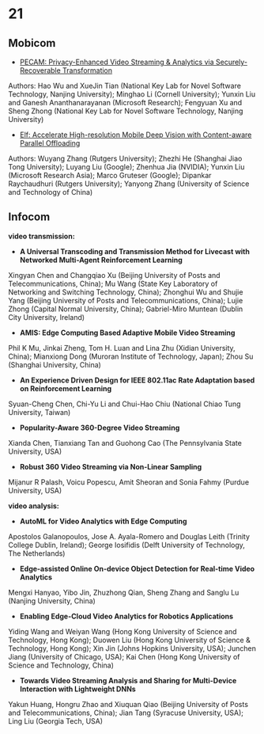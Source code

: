 # 21

## Mobicom

+ [PECAM: Privacy-Enhanced Video Streaming & Analytics via Securely-Recoverable Transformation](https://www.microsoft.com/en-us/research/uploads/prod/2021/02/mobicom21-final80.pdf)

Authors: Hao Wu and XueJin Tian (National Key Lab for Novel Software Technology, Nanjing University); Minghao Li (Cornell University); Yunxin Liu and Ganesh Ananthanarayanan (Microsoft Research); Fengyuan Xu and Sheng Zhong (National Key Lab for Novel Software Technology, Nanjing University)

+ [Elf: Accelerate High-resolution Mobile Deep Vision with Content-aware Parallel Offloading](https://dl.acm.org/doi/10.1145/3447993.3448628)

Authors: Wuyang Zhang (Rutgers University); Zhezhi He (Shanghai Jiao Tong University); Luyang Liu (Google); Zhenhua Jia (NVIDIA); Yunxin Liu (Microsoft Research Asia); Marco Gruteser (Google); Dipankar Raychaudhuri (Rutgers University); Yanyong Zhang (University of Science and Technology of China)

## Infocom

**video transmission:**

+ **A Universal Transcoding and Transmission Method for Livecast with Networked Multi-Agent Reinforcement Learning**

Xingyan Chen and Changqiao Xu (Beijing University of Posts and Telecommunications, China); Mu Wang (State Key Laboratory of Networking and Switching Technology, China); Zhonghui Wu and Shujie Yang (Beijing University of Posts and Telecommunications, China); Lujie Zhong (Capital Normal University, China); Gabriel-Miro Muntean (Dublin City University, Ireland)

+ **AMIS: Edge Computing Based Adaptive Mobile Video Streaming**  

Phil K Mu, Jinkai Zheng, Tom H. Luan and Lina Zhu (Xidian University, China); Mianxiong Dong (Muroran Institute of Technology, Japan); Zhou Su (Shanghai University, China)

+ **An Experience Driven Design for IEEE 802.11ac Rate Adaptation based on Reinforcement Learning**

Syuan-Cheng Chen, Chi-Yu Li and Chui-Hao Chiu (National Chiao Tung University, Taiwan)

+ **Popularity-Aware 360-Degree Video Streaming**

Xianda Chen, Tianxiang Tan and Guohong Cao (The Pennsylvania State University, USA)

+ **Robust 360 Video Streaming via Non-Linear Sampling**

Mijanur R Palash, Voicu Popescu, Amit Sheoran and Sonia Fahmy (Purdue University, USA)

**video analysis:**

+ **AutoML for Video Analytics with Edge Computing**

Apostolos Galanopoulos, Jose A. Ayala-Romero and Douglas Leith (Trinity College Dublin, Ireland); George Iosifidis (Delft University of Technology, The Netherlands)

+ **Edge-assisted Online On-device Object Detection for Real-time Video Analytics**    

Mengxi Hanyao, Yibo Jin, Zhuzhong Qian, Sheng Zhang and Sanglu Lu (Nanjing University, China)

+ **Enabling Edge-Cloud Video Analytics for Robotics Applications** 

Yiding Wang and Weiyan Wang (Hong Kong University of Science and Technology, Hong Kong); Duowen Liu (Hong Kong University of Science & Technology, Hong Kong); Xin Jin (Johns Hopkins University, USA); Junchen Jiang (University of Chicago, USA); Kai Chen (Hong Kong University of Science and Technology, China)

+ **Towards Video Streaming Analysis and Sharing for Multi-Device Interaction with Lightweight DNNs**    

Yakun Huang, Hongru Zhao and Xiuquan Qiao (Beijing University of Posts and Telecommunications, China); Jian Tang (Syracuse University, USA); Ling Liu (Georgia Tech, USA)









